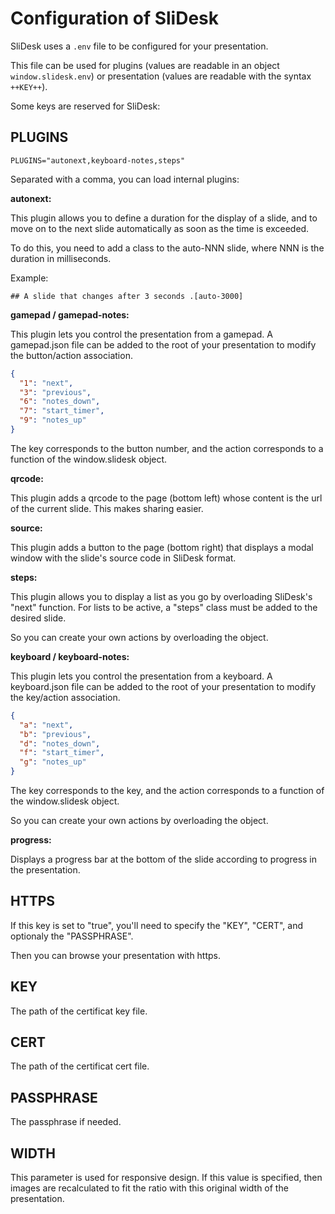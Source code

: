 # Configuration of SliDesk

SliDesk uses a `.env` file to be configured for your presentation.

This file can be used for plugins (values are readable in an object `window.slidesk.env`) or presentation (values are readable with the syntax `++KEY++`).

Some keys are reserved for SliDesk:

## PLUGINS

```
PLUGINS="autonext,keyboard-notes,steps"
```

Separated with a comma, you can load internal plugins:

**autonext:**

This plugin allows you to define a duration for the display of a slide, and to move on to the next slide automatically as soon as the time is exceeded.

To do this, you need to add a class to the auto-NNN slide, where NNN is the duration in milliseconds.

Example:

```
## A slide that changes after 3 seconds .[auto-3000]
```

**gamepad / gamepad-notes:**

This plugin lets you control the presentation from a gamepad. A gamepad.json file can be added to the root of your presentation to modify the button/action association.

```json
{
  "1": "next",
  "3": "previous",
  "6": "notes_down",
  "7": "start_timer",
  "9": "notes_up"
}
```

The key corresponds to the button number, and the action corresponds to a function of the window.slidesk object.

**qrcode:**

This plugin adds a qrcode to the page (bottom left) whose content is the url of the current slide. This makes sharing easier.

**source:**

This plugin adds a button to the page (bottom right) that displays a modal window with the slide's source code in SliDesk format.

**steps:**

This plugin allows you to display a list as you go by overloading SliDesk's "next" function.
For lists to be active, a "steps" class must be added to the desired slide.

So you can create your own actions by overloading the object.

**keyboard / keyboard-notes:**

This plugin lets you control the presentation from a keyboard. A keyboard.json file can be added to the root of your presentation to modify the key/action association.

```json
{
  "a": "next",
  "b": "previous",
  "d": "notes_down",
  "f": "start_timer",
  "g": "notes_up"
}
```

The key corresponds to the key, and the action corresponds to a function of the window.slidesk object.

So you can create your own actions by overloading the object.

**progress:**

Displays a progress bar at the bottom of the slide according to progress in the presentation.

## HTTPS

If this key is set to "true", you'll need to specify the "KEY", "CERT", and optionaly the "PASSPHRASE".

Then you can browse your presentation with https.

## KEY

The path of the certificat key file.

## CERT

The path of the certificat cert file.

## PASSPHRASE

The passphrase if needed.

## WIDTH

This parameter is used for responsive design. If this value is specified, then images are recalculated to fit the ratio with this original width of the presentation.
